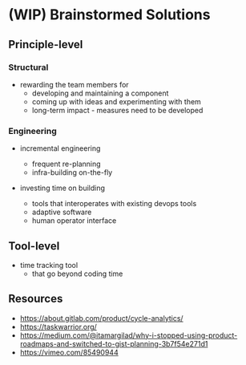 # (WIP) Brainstormed Solutions

## Principle-level

### Structural

- rewarding the team members for
  - developing and maintaining a component
  - coming up with ideas and experimenting with them
  - long-term impact - measures need to be developed

<!-- - management strategies
  - leading from within
  - aim for high goal alignment _and_ high team autonomy -->

### Engineering

<!-- - single owner, shared responsibility
  - one person is "owns" a component to set the vision and oversees the whole component
  - but the responsibility is shared across the team -->

- incremental engineering
  - frequent re-planning
  - infra-building on-the-fly

- investing time on building
  - tools that interoperates with existing devops tools
  - adaptive software
  - human operator interface

## Tool-level

- time tracking tool
  - that go beyond coding time

## Resources

- https://about.gitlab.com/product/cycle-analytics/
- https://taskwarrior.org/
- https://medium.com/@itamargilad/why-i-stopped-using-product-roadmaps-and-switched-to-gist-planning-3b7f54e271d1
- https://vimeo.com/85490944
